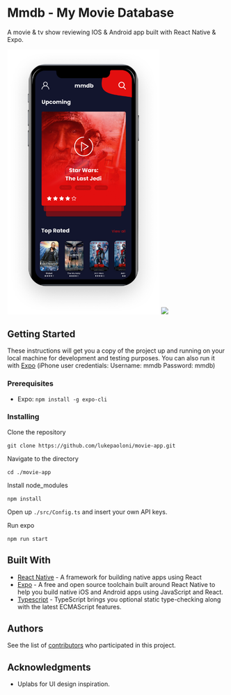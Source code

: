 # Mmdb - My Movie Database

A movie & tv show reviewing IOS & Android app built with React Native & Expo.
<p float="left">
<img src="https://raw.githubusercontent.com/lukepaoloni/mmdb/master/docs/home.png" width="350" />
<img src="https://raw.githubusercontent.com/lukepaoloni/mmdb/master/docs/movie.png" width="350" />
</p>


## Getting Started

These instructions will get you a copy of the project up and running on your local machine for development and testing purposes. You can also run it with [Expo](https://expo.io/@mmdb/mmdb) (iPhone user credentials: Username: mmdb Password: mmdb)

### Prerequisites

- Expo:  `npm install -g expo-cli`

### Installing



Clone the repository

```
git clone https://github.com/lukepaoloni/movie-app.git
```
Navigate to the directory

```
cd ./movie-app
```
Install node_modules

```
npm install
```
Open up `./src/Config.ts` and insert your own API keys.

Run expo

```
npm run start
```
## Built With

* [React Native](https://facebook.github.io/react-native/) - A framework for building native apps using React
* [Expo](https://docs.expo.io/) - A free and open source toolchain built around React Native to help you build native iOS and Android apps using JavaScript and React.
* [Typescript](https://github.com/Microsoft/TypeScript/) - TypeScript brings you optional static type-checking along with the latest ECMAScript features.

## Authors

See the list of [contributors](https://github.com/lukepaoloni/movie-app/contributors) who participated in this project.

## Acknowledgments

* Uplabs for UI design inspiration.
